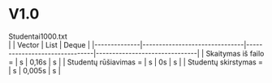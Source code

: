 # V1.0
Studentai1000.txt <br/>
|              | Vector                        | List                          | Deque                         |
|--------------|-------------------------------|-------------------------------|-------------------------------|
| Skaitymas iš failo =  | s                    | 0,16s                         | s                             |
| Studentų rūšiavimas = | s                    | 0s                            | s                             |
| Studentų skirstymas = | s                    | 0,005s                        | s                             |

